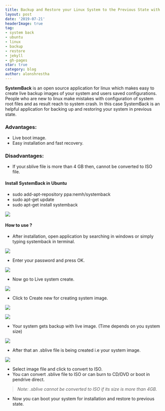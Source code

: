 ```yaml
---
title: Backup and Restore your Linux System to the Previous State with "SystemBack"
layout: post
date: '2019-07-21'
headerImage: true
tag:
- system back
- ubuntu
- linux
- backup
- restore
- jekyll
- gh-pages
star: true
category: blog
author: alonshrestha
---
```


**SystemBack** is an open source application for linux which makes easy to create live backup images of your system and users saved configurations. People who are new to linux make mistakes with configuration of system root files and as result reach to system crash. In this case SystemBack is an helpful application for backing up and restoring your system in previous state.

### Advantages:

-  Live boot image.
-  Easy installation and fast recovery.

### Disadvantages:
- If  your.sblive file is more than 4 GB then, cannot be converted to ISO file.

#### Install SystemBack in Ubuntu
 - <span class="evidence">sudo add-apt-repository ppa:nemh/systemback </span>
- <span class="evidence"> sudo apt-get update </span>
-  <span class="evidence"> sudo apt-get install systemback </span>

![](/assets/images/blog/2019-07-21/1.PNG)

####  How to use ? 
- After installation, open application by searching in windows or simply typing systemback in terminal.

![](/assets/images/blog/2019-07-21/2.PNG)

- Enter your password and press OK.

![](/assets/images/blog/2019-07-21/3.PNG)

- Now go to Live system create.

![](/assets/images/blog/2019-07-21/4.PNG)

- Click to Create new for creating system image.

![](/assets/images/blog/2019-07-21/5.PNG)

![](/assets/images/blog/2019-07-21/6.PNG)

- Your system gets backup with live image. (Time depends on you system size)

![](/assets/images/blog/2019-07-21/7.PNG)

- After that an .sblive file is being created i.e your system image.

![](/assets/images/blog/2019-07-21/8.PNG)

- Select image file and click to convert to ISO.
- You can convert .sblive file to ISO or can burn to CD/DVD or boot in pendrive direct.

> *Note: .sblive cannot be converted to ISO if its size is more than 4GB.*

- Now you can boot your system for installation and restore to previous state.